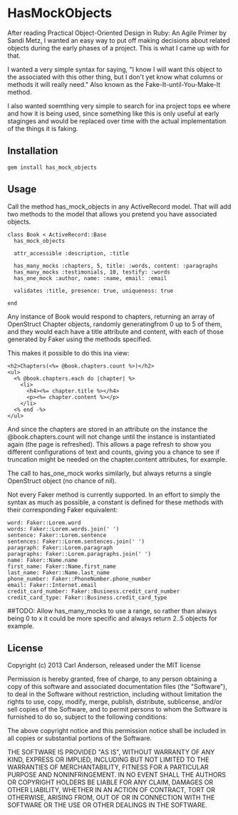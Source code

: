 HasMockObjects
==========

After reading Practical Object-Oriented Design in Ruby: An Agile Primer by Sandi Metz, I wanted an easy way to put off making decisions about related objects during the early phases of a project. This is what I came up with for that.

I wanted a very simple syntax for saying, "I know I will want this object to the associated with this other thing, but I don't yet know what columns or methods it will really need." Also known as the Fake-It-until-You-Make-It method.

I also wanted soemthing very simple to search for ina  project tops ee where and how it is being used, since something like this is only useful at early staginges and would be replaced over time with the actual implementation of the things it is faking.

Installation
-----------

    gem install has_mock_objects

Usage
-----

Call the method has_mock_objects in any ActiveRecord model. That will add two methods to the model that allows you pretend you have associated objects.

    class Book < ActiveRecord::Base
      has_mock_objects

      attr_accessible :description, :title

      has_many_mocks :chapters, 5, title: :words, content: :paragraphs
      has_many_mocks :testimonials, 10, testify: :words
      has_one_mock :author, name: :name, email: :email

      validates :title, presence: true, uniqueness: true

    end

Any instance of Book would respond to chapters, returning an array of OpenStruct Chapter objects, randomly generatingfrom 0 up to 5 of them, and they would each have a title attribute and content, with each of those generated by Faker using the methods specified.

This makes it possible to do this ina  view:

    <h2>Chapters(<%= @book.chapters.count %>)</h2>
    <ul>
      <% @book.chapters.each do |chapter| %>
        <li>
          <h4><%= chapter.title %></h4>
          <p><%= chapter.content %></p>
        </li>
      <% end -%>
    </ul>

And since the chapters are stored in an attribute on the instance the @book.chapters.count will not change until the instance is instantiated again (the page is refreshed). This allows a page refresh to show you different configurations of text and counts, giving you a chance to see if truncation might be needed on the chapter.content attributes, for example.

The call to has_one_mock works similarly, but always returns a single OpenStruct object (no chance of nil).

Not every Faker method is currently supported. In an effort to simply the syntax as much as possible, a constant is defined for these methods with their corresponding Faker equivalent:

    word: Faker::Lorem.word
    words: Faker::Lorem.words.join(' ')
    sentence: Faker::Lorem.sentence
    sentences: Faker::Lorem.sentences.join(' ')
    paragraph: Faker::Lorem.paragraph
    paragraphs: Faker::Lorem.paragraphs.join(' ')
    name: Faker::Name.name
    first_name: Faker::Name.first_name
    last_name: Faker::Name.last_name
    phone_number: Faker::PhoneNumber.phone_number
    email: Faker::Internet.email
    credit_card_number: Faker::Business.credit_card_number
    credit_card_type: Faker::Business.credit_card_type

##TODO:
Allow has_many_mocks to use a range, so rather than always being 0 to x it could be more specific and always return 2..5 objects for example.

## License

Copyright (c) 2013 Carl Anderson, released under the MIT license

Permission is hereby granted, free of charge, to any person obtaining
a copy of this software and associated documentation files (the
"Software"), to deal in the Software without restriction, including
without limitation the rights to use, copy, modify, merge, publish,
distribute, sublicense, and/or sell copies of the Software, and to
permit persons to whom the Software is furnished to do so, subject to
the following conditions:

The above copyright notice and this permission notice shall be
included in all copies or substantial portions of the Software.

THE SOFTWARE IS PROVIDED "AS IS", WITHOUT WARRANTY OF ANY KIND,
EXPRESS OR IMPLIED, INCLUDING BUT NOT LIMITED TO THE WARRANTIES OF
MERCHANTABILITY, FITNESS FOR A PARTICULAR PURPOSE AND
NONINFRINGEMENT. IN NO EVENT SHALL THE AUTHORS OR COPYRIGHT HOLDERS BE
LIABLE FOR ANY CLAIM, DAMAGES OR OTHER LIABILITY, WHETHER IN AN ACTION
OF CONTRACT, TORT OR OTHERWISE, ARISING FROM, OUT OF OR IN CONNECTION
WITH THE SOFTWARE OR THE USE OR OTHER DEALINGS IN THE SOFTWARE.
